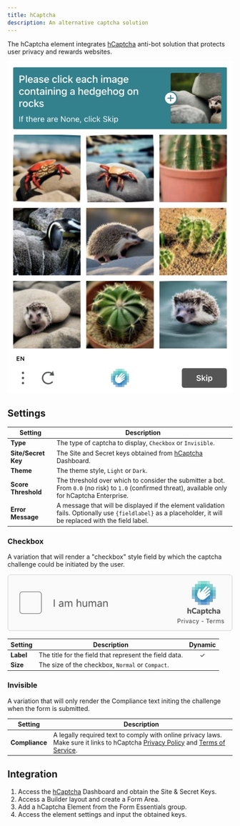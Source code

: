 ```yaml
---
title: hCaptcha
description: An alternative captcha solution
---
```


<!--@include: ./parts/intro.md-->

The hCaptcha element integrates [hCaptcha](https://www.hcaptcha.com/) anti-bot solution that protects user privacy and rewards websites.

![hCaptcha Element](./assets/hcaptcha.webp)

## Settings

| Setting | Description |
| ------- | ----------- |
| **Type** | The type of captcha to display, `Checkbox` or `Invisible`. |
| **Site/Secret Key** | The Site and Secret keys obtained from [hCaptcha](https://www.hcaptcha.com/) Dashboard. |
| **Theme** | The theme style, `Light` or `Dark`. |
| **Score Threshold** | The threshold over which to consider the submitter a bot. From `0.0` (no risk) to `1.0` (confirmed threat), available only for hCaptcha Enterprise. |
| **Error Message** | A message that will be displayed if the element validation fails. Optionally use `{fieldlabel}` as a placeholder, it will be replaced with the field label. | &#x2713; |  | &#x2713; |

### Checkbox

A variation that will render a "checkbox" style field by which the captcha challenge could be initiated by the user.

![hCaptcha Checkbox](./assets/hcaptcha-checkbox.webp)

| Setting | Description | Dynamic |
| ------- | ----------- | :-----: |
| **Label** | The title for the field that represent the field data. | &#x2713; |
| **Size** | The size of the checkbox, `Normal` or `Compact`. |

### Invisible

A variation that will only render the Compliance text initing the challenge when the form is submitted.

| Setting | Description |
| ------- | ----------- |
| **Compliance** | A legally required text to comply with online privacy laws. Make sure it links to hCaptcha [Privacy Policy](https://www.hcaptcha.com/privacy) and [Terms of Service](https://hcaptcha.com/terms). |

## Integration

1. Access the [hCaptcha](https://www.hcaptcha.com/) Dashboard and obtain the Site & Secret Keys.
1. Access a Builder layout and create a Form Area.
1. Add a hCaptcha Element from the Form Essentials group.
1. Access the element settings and input the obtained keys.
